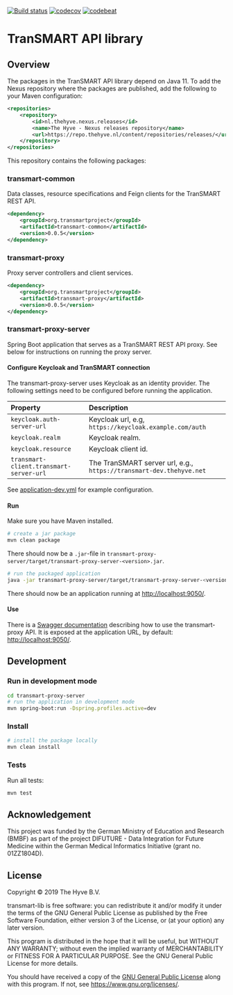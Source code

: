 [![Build status](https://travis-ci.org/thehyve/transmart-lib.svg?branch=master)](https://travis-ci.org/thehyve/transmart-lib/branches)
[![codecov](https://codecov.io/gh/thehyve/transmart-lib/branch/master/graph/badge.svg)](https://codecov.io/gh/thehyve/transmart-lib)
[![codebeat](https://codebeat.co/badges/a2b8dbaa-c40c-4045-adde-ebc7de4d8916)](https://codebeat.co/a/gijs-kant/projects/github-com-thehyve-transmart-lib-master)


# TranSMART API library


## Overview

The packages in the TranSMART API library depend on Java 11.
To add the Nexus repository where the packages are published, add the following
to your Maven configuration: 
```xml
<repositories>
    <repository>
        <id>nl.thehyve.nexus.releases</id>
        <name>The Hyve - Nexus releases repository</name>
        <url>https://repo.thehyve.nl/content/repositories/releases/</url>
    </repository>
</repositories>
```

This repository contains the following packages:

### transmart-common

Data classes, resource specifications and Feign clients for the TranSMART
REST API.
```xml
<dependency>
    <groupId>org.transmartproject</groupId>
    <artifactId>transmart-common</artifactId>
    <version>0.0.5</version>
</dependency>
```

### transmart-proxy

Proxy server controllers and client services.
```xml
<dependency>
    <groupId>org.transmartproject</groupId>
    <artifactId>transmart-proxy</artifactId>
    <version>0.0.5</version>
</dependency>
```

### transmart-proxy-server

Spring Boot application that serves as a TranSMART REST API proxy.
See below for instructions on running the proxy server.


#### Configure Keycloak and TranSMART connection

The transmart-proxy-server uses Keycloak as an identity provider.
The following settings need to be configured before running the application.

| Property                                | Description
|:--------------------------------------- |:--------------------------------
| `keycloak.auth-server-url`              | Keycloak url, e.g, `https://keycloak.example.com/auth`
| `keycloak.realm`                        | Keycloak realm.
| `keycloak.resource`                     | Keycloak client id.
| `transmart-client.transmart-server-url` | The TranSMART server url, e.g., `https://transmart-dev.thehyve.net`

See [application-dev.yml](transmart-proxy-server/src/main/resources/config/application-dev.yml)
for example configuration.

#### Run

Make sure you have Maven installed.
```bash
# create a jar package
mvn clean package
```
There should now be a `.jar`-file in `transmart-proxy-server/target/transmart-proxy-server-<version>.jar`.
```bash
# run the packaged application
java -jar transmart-proxy-server/target/transmart-proxy-server-<version>.jar
```

There should now be an application running at [http://localhost:9050/](http://localhost:9050/).

#### Use

There is a [Swagger documentation](https://swagger.io/solutions/api-documentation/) describing how to use the transmart-proxy API.
It is exposed at the application URL, by default: [http://localhost:9050/](http://localhost:9050/).


## Development

### Run in development mode

```bash
cd transmart-proxy-server
# run the application in development mode
mvn spring-boot:run -Dspring.profiles.active=dev
```

### Install
```bash
# install the package locally
mvn clean install
```

### Tests

Run all tests:
```bash
mvn test
```


## Acknowledgement

This project was funded by the German Ministry of Education and Research (BMBF) as part of the project
DIFUTURE - Data Integration for Future Medicine within the German Medical Informatics Initiative (grant no. 01ZZ1804D).


## License

Copyright &copy; 2019  The Hyve B.V.

transmart-lib is free software: you can redistribute it and/or
modify it under the terms of the GNU General Public License as
published by the Free Software Foundation, either version 3 of
the License, or (at your option) any later version.

This program is distributed in the hope that it will be useful,
but WITHOUT ANY WARRANTY; without even the implied warranty of
MERCHANTABILITY or FITNESS FOR A PARTICULAR PURPOSE.  See the
GNU General Public License for more details.

You should have received a copy of the [GNU General Public License](LICENSE) along with this program.
If not, see https://www.gnu.org/licenses/.
